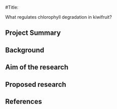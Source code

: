 #Title:

What regulates chlorophyll degradation in kiwifruit?

## Project Summary
## Background 
## Aim of the research
## Proposed research
## References

